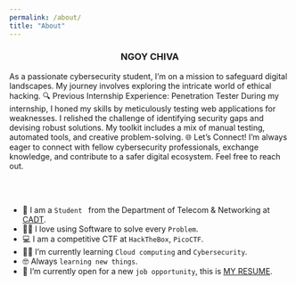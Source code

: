 ```yaml
---
permalink: /about/
title: "About"
---
```

<h3 align="center">
  NGOY CHIVA 
</h3>
<p align="left">
As a passionate cybersecurity student, I’m on a mission to safeguard digital landscapes. My journey involves exploring the intricate world of ethical hacking.
🔍 Previous Internship Experience: Penetration Tester
During my internship, I honed my skills by meticulously testing web applications for weaknesses. I relished the challenge of identifying security gaps and devising robust solutions. My toolkit includes a mix of manual testing, automated tools, and creative problem-solving.
🌐 Let’s Connect!
I’m always eager to connect with fellow cybersecurity professionals, exchange knowledge, and contribute to a safer digital ecosystem. Feel free to reach out.
</p>

<br><br>
- :school: I am a `Student ` from the Department of Telecom & Networking at [CADT](#).
- :technologist: I love using Software to solve every `Problem`.
- :computer: I am a competitive CTF at `HackTheBox`, `PicoCTF`.
- :student: I’m currently learning `Cloud computing` and `Cybersecurity`.
- :nerd_face: Always `learning new things`.
- :thinking: I’m currently open for a new `job opportunity`, this is [MY RESUME](#).
<be>
